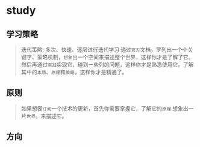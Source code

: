 # study

## 学习策略

> 迭代策略: 多次、快速、逐层进行迭代学习
> 通过`官方`文档，罗列出一个个关键字、策略机制，`想象`出一个空间来描述整个世界，这样你才是了解了它。然后再通过`实践`实现它，碰到一些列的问题，这样你才是熟悉使用它。了解其中的`本质`、`原理`和`策略`，这样你才是精通了。

## 原则

> 如果想要`订阅`一个技术的更新，首先你需要掌握它，了解它的`原理`
> 想象出一片`世界`，来描述它。

## 方向
